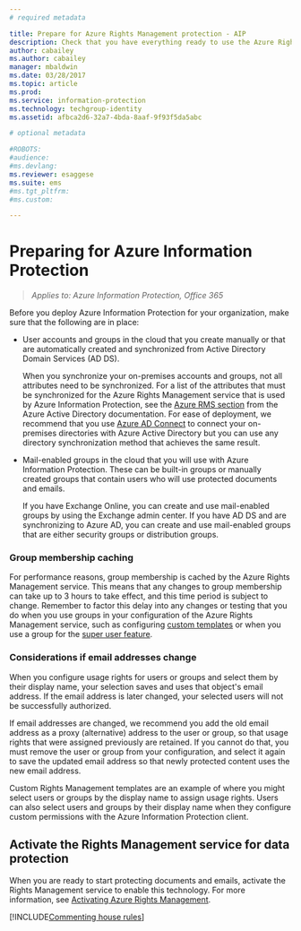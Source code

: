 ```yaml
---
# required metadata

title: Prepare for Azure Rights Management protection - AIP
description: Check that you have everything ready to use the Azure Rights Management service, so that your organization can protect documents and emails.
author: cabailey
ms.author: cabailey
manager: mbaldwin
ms.date: 03/28/2017
ms.topic: article
ms.prod:
ms.service: information-protection
ms.technology: techgroup-identity
ms.assetid: afbca2d6-32a7-4bda-8aaf-9f93f5da5abc

# optional metadata

#ROBOTS:
#audience:
#ms.devlang:
ms.reviewer: esaggese
ms.suite: ems
#ms.tgt_pltfrm:
#ms.custom:

---
```


# Preparing for Azure Information Protection

>*Applies to: Azure Information Protection, Office 365*

Before you deploy Azure Information Protection for your organization, make sure that the following are in place:

-   User accounts and groups in the cloud that you create manually or that are automatically created and synchronized from Active Directory Domain Services (AD DS).

    When you synchronize your on-premises accounts and groups, not all attributes need to be synchronized. For a list of the attributes that must be synchronized for the Azure Rights Management service that is used by Azure Information Protection, see the [Azure RMS section](/active-directory/active-directory-aadconnectsync-attributes-synchronized#azure-rms) from the Azure Active Directory documentation. For ease of deployment, we recommend that you use [Azure AD Connect](/active-directory/active-directory-aadconnectsync-whatis) to connect your on-premises directories with Azure Active Directory but you can use any directory synchronization method that achieves the same result.

-   Mail-enabled groups in the cloud that you will use with Azure Information Protection. These can be built-in groups or manually created groups that contain users who will use protected documents and emails.

    If you have Exchange Online, you can create and use mail-enabled groups by using the Exchange admin center. If you have AD DS and are synchronizing to Azure AD, you can create and use mail-enabled groups that are either security groups or distribution groups.

### Group membership caching

For performance reasons, group membership is cached by the Azure Rights Management service. This means that any changes to group membership can take up to 3 hours to take effect, and this time period is subject to change. Remember to factor this delay into any changes or testing that you do when you use groups in your configuration of the Azure Rights Management service, such as configuring [custom templates](../deploy-use/configure-custom-templates.md) or when you use a group for the [super user feature](../deploy-use/configure-super-users.md). 

### Considerations if email addresses change

When you configure usage rights for users or groups and select them by their display name, your selection saves and uses that object's email address. If the email address is later changed, your selected users will not be successfully authorized.

If email addresses are changed, we recommend you add the old email address as a proxy (alternative) address to the user or group, so that usage rights that were assigned previously are retained. If you cannot do that, you must remove the user or group from your configuration, and select it again to save the updated email address so that newly protected content uses the new email address.

Custom Rights Management templates are an example of where you might select users or groups by the display name to assign usage rights. Users can also select users and groups by their display name when they configure custom permissions with the Azure Information Protection client.

## Activate the Rights Management service for data protection
When you are ready to start protecting documents and emails, activate the Rights Management service to enable this technology. For more information, see [Activating Azure Rights Management](../deploy-use/activate-service.md).

[!INCLUDE[Commenting house rules](../includes/houserules.md)]


